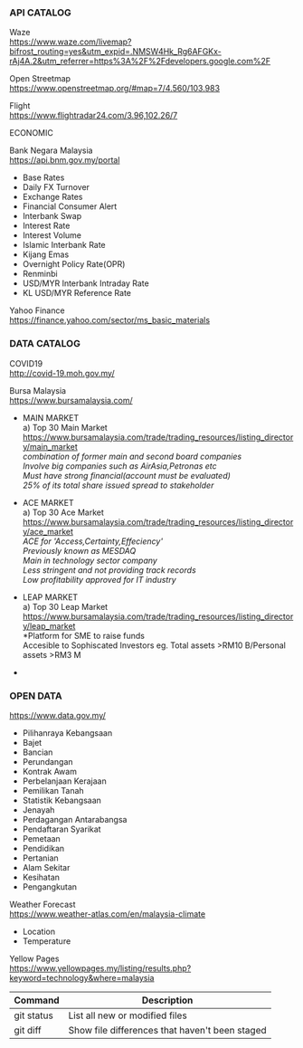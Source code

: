 ### API CATALOG

Waze<br/>
https://www.waze.com/livemap?bifrost_routing=yes&utm_expid=.NMSW4Hk_Rg6AFGKx-rAj4A.2&utm_referrer=https%3A%2F%2Fdevelopers.google.com%2F<br/>

Open Streetmap<br/>
https://www.openstreetmap.org/#map=7/4.560/103.983<br/>

Flight<br/>
https://www.flightradar24.com/3.96,102.26/7<br/>

ECONOMIC 

Bank Negara Malaysia<br/> 
https://api.bnm.gov.my/portal
- Base Rates
- Daily FX Turnover
- Exchange Rates
- Financial Consumer Alert
- Interbank Swap
- Interest Rate
- Interest Volume
- Islamic Interbank Rate
- Kijang Emas
- Overnight Policy Rate(OPR)
- Renminbi
- USD/MYR Interbank Intraday Rate
- KL USD/MYR Reference Rate


Yahoo Finance<br/>
https://finance.yahoo.com/sector/ms_basic_materials

### DATA CATALOG

COVID19<br/>
http://covid-19.moh.gov.my/

Bursa Malaysia<br/>
https://www.bursamalaysia.com/
- MAIN MARKET<br/>
a) Top 30 Main Market<br/> https://www.bursamalaysia.com/trade/trading_resources/listing_directory/main_market<br/>
*combination of former main and second board companies<br/>
Involve big companies such as AirAsia,Petronas etc<br/>
Must have strong financial(account must be evaluated)<br/>
25% of its total share issued spread to stakeholder*

- ACE MARKET<br/>
a) Top 30 Ace Market<br/>
https://www.bursamalaysia.com/trade/trading_resources/listing_directory/ace_market<br/>
*ACE for 'Access,Certainty,Effeciency'<br/>
Previously known as MESDAQ<br/>
Main in technology sector company<br/>
Less stringent and not providing track records<br/>
Low profitability approved for IT industry<br/>*

- LEAP MARKET<br/>
a) Top 30 Leap Market<br/>
https://www.bursamalaysia.com/trade/trading_resources/listing_directory/leap_market<br/>
*Platform for SME to raise funds<br/>
Accesible to Sophiscated Investors eg. Total assets >RM10 B/Personal assets >RM3 M<br/>
*

### OPEN DATA
https://www.data.gov.my/
- Pilihanraya Kebangsaan
- Bajet
- Bancian
- Perundangan
- Kontrak Awam
- Perbelanjaan Kerajaan
- Pemilikan Tanah
- Statistik Kebangsaan 
- Jenayah
- Perdagangan Antarabangsa
- Pendaftaran Syarikat
- Pemetaan
- Pendidikan
- Pertanian
- Alam Sekitar
- Kesihatan
- Pengangkutan

Weather Forecast<br/>
https://www.weather-atlas.com/en/malaysia-climate
- Location
- Temperature

Yellow Pages<br/>
https://www.yellowpages.my/listing/results.php?keyword=technology&where=malaysia

| Command | Description |
| --- | --- |
| git status | List all new or modified files |
| git diff | Show file differences that haven't been staged |



